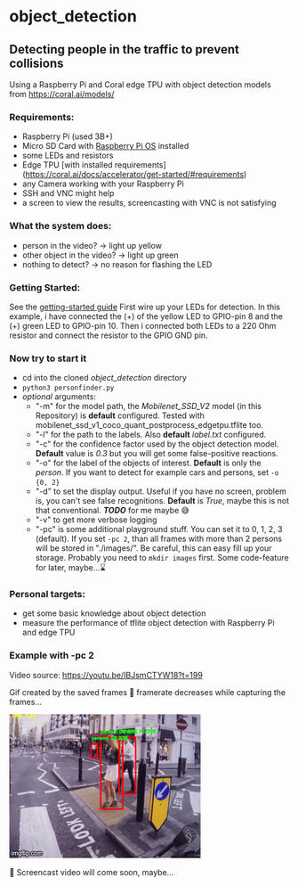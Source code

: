 # object_detection
## Detecting people in the traffic to prevent collisions

Using a Raspberry Pi and Coral edge TPU with object detection models from https://coral.ai/models/

### Requirements:
- Raspberry Pi (used 3B+)
- Micro SD Card with [Raspberry Pi OS](https://www.raspberrypi.org/downloads/) installed
- some LEDs and resistors
- Edge TPU [with installed requirements] (https://coral.ai/docs/accelerator/get-started/#requirements)
- any Camera working with your Raspberry Pi
- SSH and VNC might help
- a screen to view the results, screencasting with VNC is not satisfying

### What the system does:
- person in the video? -> light up yellow
- other object in the video? -> light up green
- nothing to detect? -> no reason for flashing the LED

### Getting Started:
See the [getting-started guide](https://github.com/dj-109/object_detection/blob/master/GETTING_STARTED.md)
First wire up your LEDs for detection. In this example, i have connected the (+) of the yellow LED to GPIO-pin 8 and the (+) green LED to GPIO-pin 10. Then i connected both LEDs to a 220 Ohm resistor and connect the resistor to the GPIO GND pin.

### Now try to start it
- cd into the cloned *object_detection* directory
- `python3 personfinder.py`
- *optional* arguments:
  - "-m" for the model path, the *Mobilenet_SSD_V2* model (in this Repository) is **default** configured. Tested with mobilenet_ssd_v1_coco_quant_postprocess_edgetpu.tflite too.
  - "-l" for the path to the labels. Also **default** *label.txt* configured.
  - "-c" for the confidence factor used by the object detection model. **Default** value is *0.3* but you will get some false-positive reactions.
  - "-o" for the label of the objects of interest. **Default** is only the *person*. If you want to detect for example cars and persons, set `-o {0, 2}`
  - "-d" to set the display output. Useful if you have no screen, problem is, you can't see false recognitions. **Default** is *True*, maybe this is not that conventional. _**TODO**_ for me maybe :sweat_smile:
  - "-v" to get more verbose logging
  - "-pc" is some additional playground stuff. You can set it to 0, 1, 2, 3 (default). If you set `-pc 2`, than all frames with more than 2 persons will be stored in "./images/". Be careful, this can easy fill up your storage. Probably you need to `mkdir images` first. Some code-feature for later, maybe...:hourglass:	

### Personal targets:
- get some basic knowledge about object detection
- measure the performance of tflite object detection with Raspberry Pi and edge TPU

### Example with -pc 2
Video source:
https://youtu.be/IBJsmCTYW18?t=199

Gif created by the saved frames
:wrench: framerate decreases while capturing the frames... 

![detecting persons](https://github.com/dj-109/object_detection/blob/master/content/4bfb6k.gif?raw=true)



:movie_camera: Screencast video will come soon, maybe...


